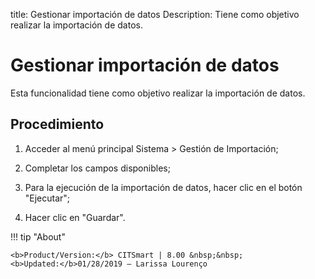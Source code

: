 title: Gestionar importación de datos
Description: Tiene como objetivo realizar la importación de datos.
# Gestionar importación de datos

Esta funcionalidad tiene como objetivo realizar la importación de datos.

Procedimiento
-------------

1.  Acceder al menú principal Sistema \> Gestión de Importación;

2.  Completar los campos disponibles;

3.  Para la ejecución de la importación de datos, hacer clic en el botón
    "Ejecutar";

4.  Hacer clic en "Guardar".

!!! tip "About"

    <b>Product/Version:</b> CITSmart | 8.00 &nbsp;&nbsp;
    <b>Updated:</b>01/28/2019 – Larissa Lourenço
